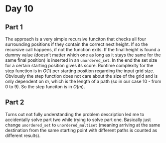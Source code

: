 # Day 10

## Part 1
The approach is a very simple recursive funciton that checks all four surrounding positions if they contain the correct next height. If so the recursive call happens, if not the function exits. If the final height is found a dummy value (doesn't matter which one as long as it stays the same for the same final position) is inserted in an `unordered_set`. In the end the set size for a certain starting position gives its score.
Runtime complexity for the step function is in $O(1)$ per starting position regarding the input grid size.
Obviously the step function does not care about the size of the grid and is only dependent on $m$, which is the length of
a path (so in our case 10 - from 0 to 9). So the step funciton is in $O(m)$. 

## Part 2
Turns out not fully understanding the problem description led me to accidentally solve part two while trying to solve part one. Basically just change `unordered_set` to `unordered_multiset` (meaning arriving at the same destination from the same starting point with different paths is counted as different results). 
